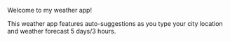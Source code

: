 Welcome to my weather app!

This weather app features auto-suggestions as you type your city location and weather forecast 5 days/3 hours.
